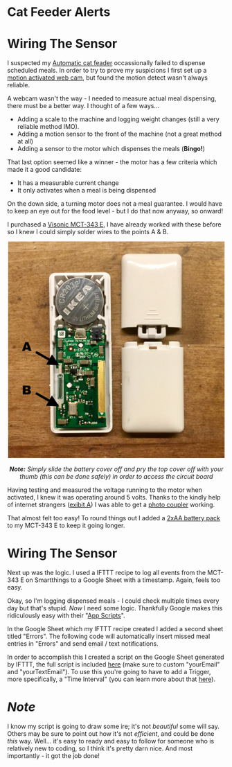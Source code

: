# Cat Feeder Alerts

<H1>Wiring The Sensor</H1>
I suspected my <a href="https://www.amazon.com/gp/product/B01M6UC8ZZ/">Automatic cat feader</a> occassionally failed to dispense scheduled meals. In order to try to prove my suspicions I first set up a <a href="https://www.amazon.com/gp/product/B016F3M7OM/">motion activated web cam</a>, but found the motion detect wasn't always reliable.

A webcam wasn't the way - I needed to measure actual meal dispensing, there must be a better way. I thought of a few ways...
<ul>
  <li>Adding a scale to the machine and logging weight changes (still a very reliable method IMO).</li>
  <li>Adding a motion sensor to the front of the machine (not a great method at all)</li>
  <li>Adding a sensor to the motor which dispenses the meals (<b>Bingo!</b>)</li>
</ul>

That last option seemed like a winner - the motor has a few criteria which made it a good candidate:
<ul>
  <li>It has a measurable current change</li>
  <li>It only activates when a meal is being dispensed</li>
</ul>
On the down side, a turning motor does not a meal guarantee. I would have to keep an eye out for the food level - but I do that now anyway, so onward!


I purchased a <a href="https://www.amazon.com/gp/product/B06XDJ3KYC/">Visonic MCT-343 E</a>, I have already worked with these before so I knew I could simply solder wires to the points A & B.

<center>
<a href="IMG_5704.jpg?raw=true"><img src="IMG_5704.jpg?raw=true" width="500" height="500" border="0"/></a>



<i><b>Note:</b> Simply slide the battery cover off and pry the top cover off with your thumb (this can be done safely) in order to access the circuit board</i>
</center>

Having testing and measured the voltage running to the motor when activated, I knew it was operating around 5 volts. Thanks to the kindly help of internet strangers (<a href="https://www.reddit.com/r/AskElectronics/comments/72hgi7/photo_coupler_noob/">exibit A</a>) I was able to get a <a href="https://www.amazon.com/gp/product/B00S4YRMB4/">photo coupler</a> working.

That almost felt too easy! To round things out I added a <a href="https://www.amazon.com/gp/product/B01L6GUH2W/">2xAA battery pack</a> to my MCT-343 E to keep it going longer. 

<H1>Wiring The Sensor</H1>
Next up was the logic. I used a IFTTT recipe to log all events from the MCT-343 E on Smartthings to a Google Sheet with a timestamp. Again, feels too easy. 

Okay, so I'm logging dispensed meals - I could check multiple times every day but that's stupid. <i>Now</i> I need some logic. Thankfully Google makes this ridiculously easy with their "<a href="https://www.google.com/script/start/">App Scripts</a>".

In the Google Sheet which my IFTTT recipe created I added a second sheet titled "Errors". The following code will automatically insert missed meal entries in "Errors" and send email / text notifications.

In order to accomplish this I created a script on the Google Sheet generated by IFTTT, the full script is included <a href="/stephen--/CatFeederAlerts/blob/master/googleScript.js">here</a> (make sure to custom "yourEmail" and "yourTextEmail"). To use this you're going to have to add a Trigger, more specifically, a "Time Interval" (you can learn more about that <a href="https://developers.google.com/apps-script/guides/triggers/installable#managing_triggers_manually">here</a>).

<i><H1>Note</H1></i>
I know my script is going to draw some ire; it's not <i>beautiful</i> some will say. Others may be sure to point out how it's not <i>efficient</i>, and could be done <i>this</i> way. Well... it's easy to ready and easy to follow for someone who is relatively new to coding, so I think it's pretty darn nice. And most importantly - it got the job done!
